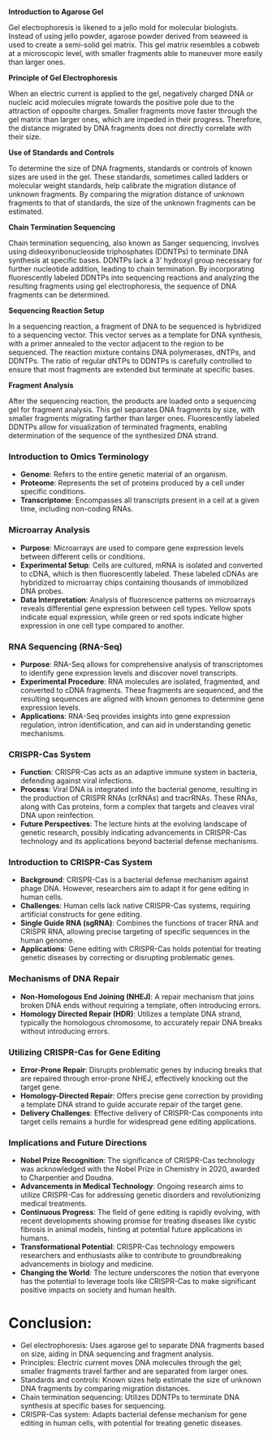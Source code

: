 **Introduction to Agarose Gel**

Gel electrophoresis is likened to a jello mold for molecular biologists. Instead of using jello powder, agarose powder derived from seaweed is used to create a semi-solid gel matrix. This gel matrix resembles a cobweb at a microscopic level, with smaller fragments able to maneuver more easily than larger ones.

**Principle of Gel Electrophoresis**

When an electric current is applied to the gel, negatively charged DNA or nucleic acid molecules migrate towards the positive pole due to the attraction of opposite charges. Smaller fragments move faster through the gel matrix than larger ones, which are impeded in their progress. Therefore, the distance migrated by DNA fragments does not directly correlate with their size.

**Use of Standards and Controls**

To determine the size of DNA fragments, standards or controls of known sizes are used in the gel. These standards, sometimes called ladders or molecular weight standards, help calibrate the migration distance of unknown fragments. By comparing the migration distance of unknown fragments to that of standards, the size of the unknown fragments can be estimated.

**Chain Termination Sequencing**

Chain termination sequencing, also known as Sanger sequencing, involves using dideoxyribonucleoside triphosphates (DDNTPs) to terminate DNA synthesis at specific bases. DDNTPs lack a 3' hydroxyl group necessary for further nucleotide addition, leading to chain termination. By incorporating fluorescently labeled DDNTPs into sequencing reactions and analyzing the resulting fragments using gel electrophoresis, the sequence of DNA fragments can be determined.

**Sequencing Reaction Setup**

In a sequencing reaction, a fragment of DNA to be sequenced is hybridized to a sequencing vector. This vector serves as a template for DNA synthesis, with a primer annealed to the vector adjacent to the region to be sequenced. The reaction mixture contains DNA polymerases, dNTPs, and DDNTPs. The ratio of regular dNTPs to DDNTPs is carefully controlled to ensure that most fragments are extended but terminate at specific bases.

**Fragment Analysis**

After the sequencing reaction, the products are loaded onto a sequencing gel for fragment analysis. This gel separates DNA fragments by size, with smaller fragments migrating farther than larger ones. Fluorescently labeled DDNTPs allow for visualization of terminated fragments, enabling determination of the sequence of the synthesized DNA strand.

### Introduction to Omics Terminology
- **Genome**: Refers to the entire genetic material of an organism.
- **Proteome**: Represents the set of proteins produced by a cell under specific conditions.
- **Transcriptome**: Encompasses all transcripts present in a cell at a given time, including non-coding RNAs.

### Microarray Analysis
- **Purpose**: Microarrays are used to compare gene expression levels between different cells or conditions.
- **Experimental Setup**: Cells are cultured, mRNA is isolated and converted to cDNA, which is then fluorescently labeled. These labeled cDNAs are hybridized to microarray chips containing thousands of immobilized DNA probes.
- **Data Interpretation**: Analysis of fluorescence patterns on microarrays reveals differential gene expression between cell types. Yellow spots indicate equal expression, while green or red spots indicate higher expression in one cell type compared to another.

### RNA Sequencing (RNA-Seq)
- **Purpose**: RNA-Seq allows for comprehensive analysis of transcriptomes to identify gene expression levels and discover novel transcripts.
- **Experimental Procedure**: RNA molecules are isolated, fragmented, and converted to cDNA fragments. These fragments are sequenced, and the resulting sequences are aligned with known genomes to determine gene expression levels.
- **Applications**: RNA-Seq provides insights into gene expression regulation, intron identification, and can aid in understanding genetic mechanisms.

### CRISPR-Cas System
- **Function**: CRISPR-Cas acts as an adaptive immune system in bacteria, defending against viral infections.
- **Process**: Viral DNA is integrated into the bacterial genome, resulting in the production of CRISPR RNAs (crRNAs) and tracrRNAs. These RNAs, along with Cas proteins, form a complex that targets and cleaves viral DNA upon reinfection.
- **Future Perspectives**: The lecture hints at the evolving landscape of genetic research, possibly indicating advancements in CRISPR-Cas technology and its applications beyond bacterial defense mechanisms.

### Introduction to CRISPR-Cas System
- **Background**: CRISPR-Cas is a bacterial defense mechanism against phage DNA. However, researchers aim to adapt it for gene editing in human cells.
- **Challenges**: Human cells lack native CRISPR-Cas systems, requiring artificial constructs for gene editing.
- **Single Guide RNA (sgRNA)**: Combines the functions of tracer RNA and CRISPR RNA, allowing precise targeting of specific sequences in the human genome.
- **Applications**: Gene editing with CRISPR-Cas holds potential for treating genetic diseases by correcting or disrupting problematic genes.

### Mechanisms of DNA Repair
- **Non-Homologous End Joining (NHEJ)**: A repair mechanism that joins broken DNA ends without requiring a template, often introducing errors.
- **Homology Directed Repair (HDR)**: Utilizes a template DNA strand, typically the homologous chromosome, to accurately repair DNA breaks without introducing errors.

### Utilizing CRISPR-Cas for Gene Editing
- **Error-Prone Repair**: Disrupts problematic genes by inducing breaks that are repaired through error-prone NHEJ, effectively knocking out the target gene.
- **Homology-Directed Repair**: Offers precise gene correction by providing a template DNA strand to guide accurate repair of the target gene.
- **Delivery Challenges**: Effective delivery of CRISPR-Cas components into target cells remains a hurdle for widespread gene editing applications.

### Implications and Future Directions
- **Nobel Prize Recognition**: The significance of CRISPR-Cas technology was acknowledged with the Nobel Prize in Chemistry in 2020, awarded to Charpentier and Doudna.
- **Advancements in Medical Technology**: Ongoing research aims to utilize CRISPR-Cas for addressing genetic disorders and revolutionizing medical treatments.
- **Continuous Progress**: The field of gene editing is rapidly evolving, with recent developments showing promise for treating diseases like cystic fibrosis in animal models, hinting at potential future applications in humans.
- **Transformational Potential**: CRISPR-Cas technology empowers researchers and enthusiasts alike to contribute to groundbreaking advancements in biology and medicine.
- **Changing the World**: The lecture underscores the notion that everyone has the potential to leverage tools like CRISPR-Cas to make significant positive impacts on society and human health.

# Conclusion:
- Gel electrophoresis: Uses agarose gel to separate DNA fragments based on size, aiding in DNA sequencing and fragment analysis.
- Principles: Electric current moves DNA molecules through the gel; smaller fragments travel farther and are separated from larger ones.
- Standards and controls: Known sizes help estimate the size of unknown DNA fragments by comparing migration distances.
- Chain termination sequencing: Utilizes DDNTPs to terminate DNA synthesis at specific bases for sequencing.
- CRISPR-Cas system: Adapts bacterial defense mechanism for gene editing in human cells, with potential for treating genetic diseases.
